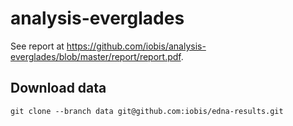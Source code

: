 # analysis-everglades

See report at <https://github.com/iobis/analysis-everglades/blob/master/report/report.pdf>.

## Download data

```
git clone --branch data git@github.com:iobis/edna-results.git
```

